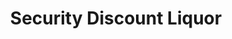 ---
title: "Security Discount Liquor"
url: /colorado-springs/security-discount-liquor/
shop: alcohol
---
